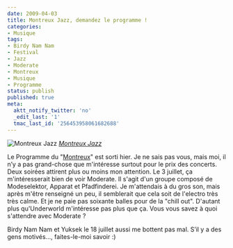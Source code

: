 ```yaml
---
date: 2009-04-03
title: Montreux Jazz, demandez le programme !
categories:
- Musique
tags:
- Birdy Nam Nam
- Festival
- Jazz
- Moderate
- Montreux
- Musique
- Programme
status: publish
published: true
meta:
  aktt_notify_twitter: 'no'
  _edit_last: '1'
  tmac_last_id: '256453958061682688'
---
```

<img src="https://farm4.static.flickr.com/3120/2675363336_575ca4891b.jpg" alt="Montreux Jazz" />
<em><a title="photo sharing" href="https://www.flickr.com/photos/28149885@N03/2675363336/">Montreux Jazz</a></em>

Le Programme du "<a title="Site du Montreux Jazz Festival" href="https://static.montreuxjazz.com/">Montreux</a>" est sorti hier. Je ne sais pas vous, mais moi, il n’y a pas grand-chose que m'intéresse surtout pour le prix des concerts. Deux soirées attirent plus ou moins mon attention. Le 3 juillet, ça m'intéresserait bien de voir Moderate. Il s'agit d'un groupe composé de Modeselektor, Apparat et Pfadfinderei. Je m'attendais à du gros son, mais après m'être renseigné un peu, il semblerait que cela soit de l'electro très très calme. Et je ne paie pas soixante balles pour de la "chill out". D'autant plus qu'Underworld m'intéresse pas plus que ça. Vous vous savez à quoi s'attendre avec Moderate ?

Birdy Nam Nam et Yuksek le 18 juillet aussi me bottent pas mal. S’il y a des gens motivés..., faites-le-moi savoir :)

<!--more-->

<object width="425" height="344"><param name="movie" value="https://www.youtube.com/v/z37kYizGl4A&hl=fr&fs=1"></param><param name="allowFullScreen" value="true"></param><param name="allowscriptaccess" value="always"></param><embed src="https://www.youtube.com/v/z37kYizGl4A&hl=fr&fs=1" type="application/x-shockwave-flash" allowscriptaccess="always" allowfullscreen="true" width="425" height="344"></embed></object>

<object width="425" height="344"><param name="movie" value="https://www.youtube.com/v/qMYMC6atRoE&hl=fr&fs=1"></param><param name="allowFullScreen" value="true"></param><param name="allowscriptaccess" value="always"></param><embed src="https://www.youtube.com/v/qMYMC6atRoE&hl=fr&fs=1" type="application/x-shockwave-flash" allowscriptaccess="always" allowfullscreen="true" width="425" height="344"></embed></object>

<object width="425" height="344"><param name="movie" value="https://www.youtube.com/v/88lXrCyIJLI&hl=fr&fs=1"></param><param name="allowFullScreen" value="true"></param><param name="allowscriptaccess" value="always"></param><embed src="https://www.youtube.com/v/88lXrCyIJLI&hl=fr&fs=1" type="application/x-shockwave-flash" allowscriptaccess="always" allowfullscreen="true" width="425" height="344"></embed></object>
